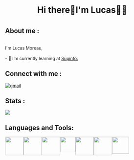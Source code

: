 <!DOCTYPE html>
<html lang="fr">
<head>
    <meta charset="UTF-8">
    <meta http-equiv="X-UA-Compatible" content="IE=edge">
    <meta name="viewport" content="width=device-width, initial-scale=1.0">
    <link rel="stylesheet" href="https://cdn.jsdelivr.net/gh/devicons/devicon@v2.15.1/devicon.min.css">
</head>
  
<body>
<h1 align="center">
  Hi there👋I'm Lucas👩‍💻
<h1>
<h2>
  About me :
</h2>
  <p>
    <br>
    I'm Lucas Moreau, <br> <br>
    - 🌱 I’m currently learning at <a href="https://www.supinfo.com/">Supinfo.</a>
  </p>
  
  <h2>
    Connect with me :
  </h2>
  
<a href="mailto:lucas.moreau@outlook.com"><img src="https://img.shields.io/badge/Gmail-D14836?style=for-the-badge&logo=gmail&logoColor=white" alt="gmail"></a>

<h2>
    Stats :
  </h2>
  <img src="http://158.178.197.230:8080/stats/language">
  
 <h2>
    Languages and Tools:
  </h2>
  <div class="logo" style="display:flex">
  <img src="https://cdn.jsdelivr.net/gh/devicons/devicon/icons/html5/html5-original-wordmark.svg" height="60" width="60" />
  <img src="https://cdn.jsdelivr.net/gh/devicons/devicon/icons/css3/css3-original-wordmark.svg" height="60" width="60"/> 
  <img src="https://cdn.jsdelivr.net/gh/devicons/devicon/icons/php/php-original.svg"  height="60" width="60" />
  <img src="https://cdn.jsdelivr.net/gh/devicons/devicon/icons/javascript/javascript-plain.svg"  height="50" width="50"/>
  <img src="https://cdn.jsdelivr.net/gh/devicons/devicon/icons/mysql/mysql-plain-wordmark.svg" height="60" width="60"/>
  <img src="https://cdn.jsdelivr.net/gh/devicons/devicon/icons/python/python-original.svg" height="60" width="60" />
<img src="https://cdn.jsdelivr.net/gh/devicons/devicon/icons/svelte/svelte-original.svg" height="55" width="55" />

  </div>
  </body>
